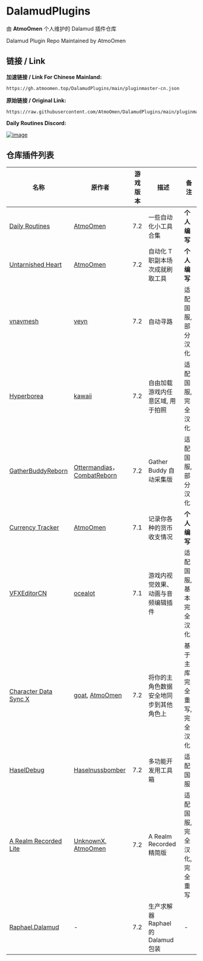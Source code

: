 # DalamudPlugins
由 **AtmoOmen** 个人维护的 Dalamud 插件仓库

Dalamud Plugin Repo Maintained by AtmoOmen

## 链接 / Link

**加速链接 / Link For Chinese Mainland:**

```
https://gh.atmoomen.top/DalamudPlugins/main/pluginmaster-cn.json
```

**原始链接 / Original Link:**

```
https://raw.githubusercontent.com/AtmoOmen/DalamudPlugins/main/pluginmaster.json
```

**Daily Routines Discord:**

[![image](https://discordapp.com/api/guilds/1258981591124938762/embed.png?style=banner2)](https://discord.gg/dailyroutines)


## 仓库插件列表

| 名称      | 原作者      | 游戏版本 | 描述 | 备注 |
|----------|----------|----------|----------|----------|
| [Daily Routines](https://github.com/Dalamud-DailyRoutines) | [AtmoOmen](https://github.com/AtmoOmen) | 7.2 | 一些自动化小工具合集 | **个人编写** |
| [Untarnished Heart](https://github.com/AtmoOmen/UntarnishedHeart) | [AtmoOmen](https://github.com/AtmoOmen) | 7.2 | 自动化 T 职副本场次成就刷取工具 | **个人编写** |
| [vnavmesh](https://github.com/AtmoOmen/ffxiv_navmesh-cn) | [veyn](https://github.com/awgil) | 7.2 | 自动寻路 | 适配国服, 部分汉化 |
| [Hyperborea](https://github.com/AtmoOmen/Hyperborea) | [kawaii](https://github.com/kawaii) | 7.2 | 自由加载游戏内任意区域, 用于拍照 | 适配国服, 完全汉化 |
| [GatherBuddyReborn](https://github.com/AtmoOmen/GatherBuddyReborn) | [Ottermandias](https://github.com/Ottermandias)， [CombatReborn](https://github.com/FFXIV-CombatReborn) | 7.2 | Gather Buddy 自动采集版 | 适配国服, 部分汉化 |
| [Currency Tracker](https://github.com/AtmoOmen/CurrencyTracker) | [AtmoOmen](https://github.com/AtmoOmen) | 7.1 | 记录你各种的货币收支情况 | **个人编写** |
| [VFXEditorCN](https://github.com/AtmoOmen/VFXEditor-CN) | [ocealot](https://github.com/0ceal0t) | 7.1 | 游戏内视觉效果、动画与音频编辑插件 | 适配国服, 基本完全汉化 |
| [Character Data Sync X](https://github.com/AtmoOmen/Dalamud.CharacterSync) | [goat](https://github.com/goaaats), [AtmoOmen](https://github.com/AtmoOmen) | 7.2 | 将你的主角色数据安全地同步到其他角色上 | 基于主库完全重写, 完全汉化 |
| [HaselDebug](https://github.com/AtmoOmen/HaselDebug) | [Haselnussbomber](https://github.com/Haselnussbomber) | 7.2 | 多功能开发用工具箱 | 适配国服 |
| [A Realm Recorded Lite](https://github.com/AtmoOmen/ARealmRecordedLite) | [UnknownX](https://github.com/UnknownX7), [AtmoOmen](https://github.com/AtmoOmen) | 7.2 | A Realm Recorded 精简版 | 适配国服, 完全汉化, 完全重写
| [Raphael.Dalamud](https://github.com/Dalamud-DailyRoutines/Raphael.Dalamud) | - | 7.2 | 生产求解器 Raphael 的 Dalamud 包装 | -

